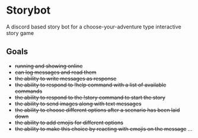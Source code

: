 # Storybot
A discord based story bot for a choose-your-adventure type interactive story game

## Goals
- ~~running and showing online~~
- ~~can log messages and read them~~
- ~~the ability to write messages as response~~
- ~~the ability to respond to !help command with a list of available commands~~
- ~~the ability to respond to the !story command to start the story~~ 
- ~~the ability to send images along with text messages~~
- ~~the ability to choose different options after a scenario has been laid down~~
- ~~the ability to add emojis for different options~~
- ~~the ability to make this choice by reacting with emojis on the message~~
...